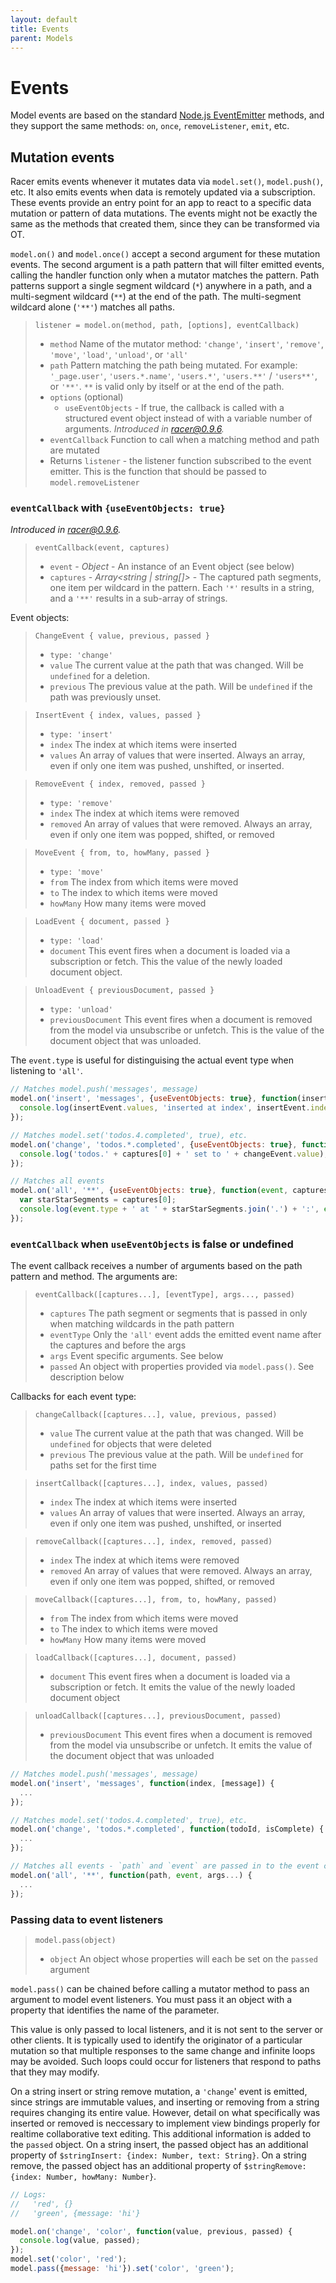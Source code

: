 ```yaml
---
layout: default
title: Events
parent: Models
---
```


# Events

Model events are based on the standard [Node.js EventEmitter](https://nodejs.org/docs/latest/api/events.html) methods, and they support the same methods: `on`, `once`, `removeListener`, `emit`, etc.

## Mutation events

Racer emits events whenever it mutates data via `model.set()`, `model.push()`, etc. It also emits events when data is remotely updated via a subscription. These events provide an entry point for an app to react to a specific data mutation or pattern of data mutations. The events might not be exactly the same as the methods that created them, since they can be transformed via OT.

`model.on()` and `model.once()` accept a second argument for these mutation events. The second argument is a path pattern that will filter emitted events, calling the handler function only when a mutator matches the pattern. Path patterns support a single segment wildcard (`*`) anywhere in a path, and a multi-segment wildcard (`**`) at the end of the path. The multi-segment wildcard alone (`'**'`) matches all paths.

> `listener = model.on(method, path, [options], eventCallback)`
> * `method` Name of the mutator method: `'change'`, `'insert'`, `'remove'`, `'move'`, `'load'`, `'unload'`, or `'all'`
> * `path` Pattern matching the path being mutated. For example: `'_page.user'`, `'users.*.name'`, `'users.*'`, `'users.**'` / `'users**'`, or `'**'`. `**` is valid only by itself or at the end of the path.
> * `options` (optional)
>   * `useEventObjects` - If true, the callback is called with a structured event object instead of with a variable number of arguments. _Introduced in [racer@0.9.6](https://github.com/derbyjs/racer/releases/tag/v0.9.6)._
> * `eventCallback` Function to call when a matching method and path are mutated
> * Returns `listener` - the listener function subscribed to the event emitter. This is the function that should be passed to `model.removeListener`

### `eventCallback` with `{useEventObjects: true}`

_Introduced in [racer@0.9.6](https://github.com/derbyjs/racer/releases/tag/v0.9.6)._

> `eventCallback(event, captures)`
> * `event` - _Object_ - An instance of an Event object (see below)
> * `captures` - _Array<string | string[]>_ - The captured path segments, one item per wildcard in the pattern. Each `'*'` results in a string, and a `'**'` results in a sub-array of strings.

Event objects:

> `ChangeEvent { value, previous, passed }`
> * `type: 'change'`
> * `value` The current value at the path that was changed. Will be `undefined` for a deletion.
> * `previous` The previous value at the path. Will be `undefined` if the path was previously unset.

> `InsertEvent { index, values, passed }`
> * `type: 'insert'`
> * `index` The index at which items were inserted
> * `values` An array of values that were inserted. Always an array, even if only one item was pushed, unshifted, or inserted.

> `RemoveEvent { index, removed, passed }`
> * `type: 'remove'`
> * `index` The index at which items were removed
> * `removed` An array of values that were removed. Always an array, even if only one item was popped, shifted, or removed

> `MoveEvent { from, to, howMany, passed }`
> * `type: 'move'`
> * `from` The index from which items were moved
> * `to` The index to which items were moved
> * `howMany` How many items were moved

> `LoadEvent { document, passed }`
> * `type: 'load'`
> * `document` This event fires when a document is loaded via a subscription or fetch. This the value of the newly loaded document object.

> `UnloadEvent { previousDocument, passed }`
> * `type: 'unload'`
> * `previousDocument` This event fires when a document is removed from the model via unsubscribe or unfetch. This is the value of the document object that was unloaded.

The `event.type` is useful for distinguising the actual event type when listening to `'all'`.

```js
// Matches model.push('messages', message)
model.on('insert', 'messages', {useEventObjects: true}, function(insertEvent) {
  console.log(insertEvent.values, 'inserted at index', insertEvent.index);
});

// Matches model.set('todos.4.completed', true), etc.
model.on('change', 'todos.*.completed', {useEventObjects: true}, function(changeEvent, captures) {
  console.log('todos.' + captures[0] + ' set to ' + changeEvent.value);
});

// Matches all events
model.on('all', '**', {useEventObjects: true}, function(event, captures) {
  var starStarSegments = captures[0];
  console.log(event.type + ' at ' + starStarSegments.join('.') + ':', event);
});
```

### `eventCallback` when `useEventObjects` is false or undefined

The event callback receives a number of arguments based on the path pattern and method. The arguments are:

> `eventCallback([captures...], [eventType], args..., passed)`
> * `captures` The path segment or segments that is passed in only when matching wildcards in the path pattern
> * `eventType` Only the `'all'` event adds the emitted event name after the captures and before the args
> * `args` Event specific arguments. See below
> * `passed` An object with properties provided via `model.pass()`. See description below

Callbacks for each event type:

> `changeCallback([captures...], value, previous, passed)`
> * `value` The current value at the path that was changed. Will be `undefined` for objects that were deleted
> * `previous` The previous value at the path. Will be `undefined` for paths set for the first time

> `insertCallback([captures...], index, values, passed)`
> * `index` The index at which items were inserted
> * `values` An array of values that were inserted. Always an array, even if only one item was pushed, unshifted, or inserted

> `removeCallback([captures...], index, removed, passed)`
> * `index` The index at which items were removed
> * `removed` An array of values that were removed. Always an array, even if only one item was popped, shifted, or removed

> `moveCallback([captures...], from, to, howMany, passed)`
> * `from` The index from which items were moved
> * `to` The index to which items were moved
> * `howMany` How many items were moved

> `loadCallback([captures...], document, passed)`
> * `document` This event fires when a document is loaded via a subscription or fetch. It emits the value of the newly loaded document object

> `unloadCallback([captures...], previousDocument, passed)`
> * `previousDocument` This event fires when a document is removed from the model via unsubscribe or unfetch. It emits the value of the document object that was unloaded

```js
// Matches model.push('messages', message)
model.on('insert', 'messages', function(index, [message]) {
  ...
});

// Matches model.set('todos.4.completed', true), etc.
model.on('change', 'todos.*.completed', function(todoId, isComplete) {
  ...
});

// Matches all events - `path` and `event` are passed in to the event callback
model.on('all', '**', function(path, event, args...) {
  ...
});
```

### Passing data to event listeners

> `model.pass(object)`
> * `object` An object whose properties will each be set on the `passed` argument

`model.pass()` can be chained before calling a mutator method to pass an argument to model event listeners. You must pass it an object with a property that identifies the name of the parameter.

This value is only passed to local listeners, and it is not sent to the server or other clients. It is typically used to identify the originator of a particular mutation so that multiple responses to the same change and infinite loops may be avoided. Such loops could occur for listeners that respond to paths that they may modify.

On a string insert or string remove mutation, a `'change`' event is emitted, since strings are immutable values, and inserting or removing from a string requires changing its entire value. However, detail on what specifically was inserted or removed is neccessary to implement view bindings properly for realtime collaborative text editing. This additional information is added to the `passed` object. On a string insert, the passed object has an additional property of `$stringInsert: {index: Number, text: String}`. On a string remove, the passed object has an additional property of `$stringRemove: {index: Number, howMany: Number}`.

```js
// Logs:
//   'red', {}
//   'green', {message: 'hi'}

model.on('change', 'color', function(value, previous, passed) {
  console.log(value, passed);
});
model.set('color', 'red');
model.pass({message: 'hi'}).set('color', 'green');
```
